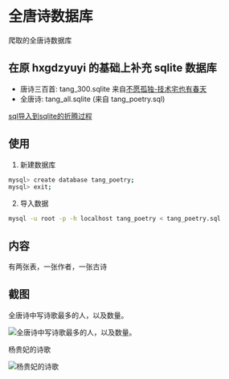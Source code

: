 # 全唐诗数据库
爬取的全唐诗数据库

## 在原 hxgdzyuyi 的基础上补充 sqlite 数据库

* 唐诗三百首:	 	tang_300.sqlite 来自[不愿孤独-技术宅也有春天](http://www.mingjianhua.com/post/%E5%94%90%E8%AF%97300%E9%A6%96%E6%95%B0%E6%8D%AE%E5%BA%93access%E7%89%88/SQLite%E7%89%88%E4%B8%8B%E8%BD%BD.html)
* 全唐诗: 		tang_all.sqlite (来自 tang_poetry.sql)

[sql导入到sqlite的折腾过程](sql_to_sqlite.md)

## 使用

1. 新建数据库

```bash
mysql> create database tang_poetry;
mysql> exit;
```

2. 导入数据

```bash
mysql -u root -p -h localhost tang_poetry < tang_poetry.sql
```

## 内容

有两张表，一张作者，一张古诗

## 截图

全唐诗中写诗歌最多的人，以及数量。

![全唐诗中写诗歌最多的人，以及数量。](http://i.imgur.com/Mcwl2TG.png)

杨贵妃的诗歌

![杨贵妃的诗歌](http://i.imgur.com/qgY0SKb.png)
